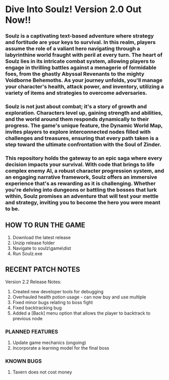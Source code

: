 # Dive Into Soulz! Version 2.0 Out Now!!

### Soulz is a captivating text-based adventure where strategy and fortitude are your keys to survival. In this realm, players assume the role of a valiant hero navigating through a labyrinthine world fraught with peril at every turn. The heart of Soulz lies in its intricate combat system, allowing players to engage in thrilling battles against a menagerie of formidable foes, from the ghastly Abyssal Revenants to the mighty Voidborne Behemoths. As your journey unfolds, you'll manage your character's health, attack power, and inventory, utilizing a variety of items and strategies to overcome adversaries.

### Soulz is not just about combat; it's a story of growth and exploration. Characters level up, gaining strength and abilities, and the world around them responds dynamically to their progress. The game's unique feature, the Dynamic World Map, invites players to explore interconnected nodes filled with challenges and treasures, ensuring that every path taken is a step toward the ultimate confrontation with the Soul of Zinder.

### This repository holds the gateway to an epic saga where every decision impacts your survival. With code that brings to life complex enemy AI, a robust character progression system, and an engaging narrative framework, Soulz offers an immersive experience that's as rewarding as it is challenging. Whether you're delving into dungeons or battling the bosses that lurk within, Soulz promises an adventure that will test your mettle and strategy, inviting you to become the hero you were meant to be.



## HOW TO RUN THE GAME
1. Download the latest release
2. Unzip release folder
3. Navigate to soulz\game\dist
3. Run Soulz.exe



## RECENT PATCH NOTES
Version 2.2 Release Notes:
1. Created new developer tools for debugging
2. Overhauled health potion usage - can now buy and use multiple
3. Fixed minor bugs relating to boss fight
4. Fixed backtracking bug
5. Added a [Back] menu option that allows the player to backtrack to previous node



### PLANNED FEATURES
1. Update game mechanics (ongoing)
2. Incorporate a learning model for the final boss

### KNOWN BUGS
1. Tavern does not cost money

